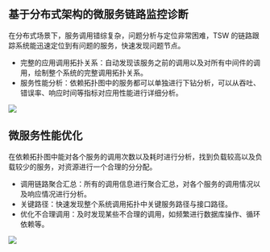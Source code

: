 ﻿## 基于分布式架构的微服务链路监控诊断
在分布式场景下，服务调用错综复杂，问题分析与定位非常困难，TSW 的链路跟踪系统能迅速定位到有问题的服务，快速发现问题节点。
- 完整的应用调用拓扑关系：自动发现该服务之前的调用以及对所有中间件的调用，绘制整个系统的完整调用拓扑关系。
- 服务性能分析：依赖拓扑图中的服务都可以单独进行下钻分析，可以从吞吐、错误率、响应时间等指标对应用性能进行详细分析。

![](https://main.qcloudimg.com/raw/84699ce0fe56227972367e29c0a0071f.png)



## 微服务性能优化
在依赖拓扑图中能对各个服务的调用次数以及耗时进行分析，找到负载较高以及负载较少的服务，对资源进行一个合理的分分配。
- 调用链路聚合汇总：所有的调用信息进行聚合汇总，对各个服务的调用情况以及响应情况进行分析。
- 关键路径：快速发现整个系统调用拓扑中关键服务路径与接口路径。
- 优化不合理调用：及时发现某些不合理的调用，如频繁进行数据库操作、循环依赖等。

![](https://main.qcloudimg.com/raw/741d3f685dab08a73bbf87695f9abb66.png)
